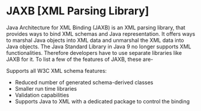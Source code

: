 # JAXB [XML Parsing Library]

Java Architecture for XML Binding (JAXB) is an XML parsing library, that provides ways to bind XML schemas and Java representation. It offers ways to marshal Java objects into XML data and unmarshal the XML data into Java objects. The Java Standard Library in Java 9 no longer supports XML functionalities. Therefore developers have to use separate libraries like JAXB for it. To list a few of the features of JAXB, these are-

Supports all W3C XML schema features:

- Reduced number of generated schema-derived classes
- Smaller run time libraries
- Validation capabilities
- Supports Java to XML with a dedicated package to control the binding
